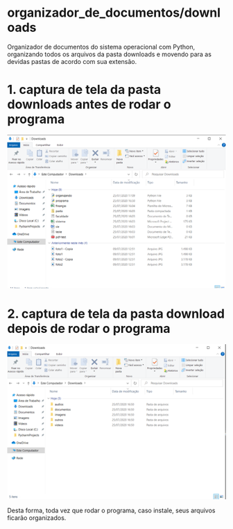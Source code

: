 # organizador_de_documentos/downloads
Organizador de documentos do sistema operacional com Python, organizando todos os arquivos da pasta downloads e movendo para as devidas pastas de acordo com sua extensão.

# 1. captura de tela da pasta downloads antes de rodar o programa
![download_velho](https://github.com/FilipiRafael/organizador.py/blob/master/screenshots/downloads_velho.png)
 
 # 2. captura de tela da pasta download depois de rodar o programa
 ![download_novo](https://github.com/FilipiRafael/organizador.py/blob/master/screenshots/downloads_novo.png)
 
 Desta forma, toda vez que rodar o programa, caso instale, seus arquivos ficarão organizados.
